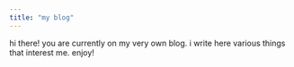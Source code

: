 ```yaml
---
title: "my blog"
---
```

hi there! you are currently on my very own blog. i write here various things that interest me. enjoy!